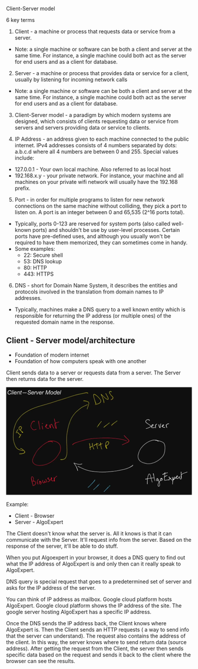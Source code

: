 Client-Server model

6 key terms
1. Client - a machine or process that requests data or service from a server.
- Note: a single machine or software can be both a client and server at the same time. For instance, a single machine could both act as the server for end users and as a client for database.

2. Server - a machine or process that provides data or service for a client, usually by listening for incoming network calls
- Note: a single machine or software can be both a client and server at the same time. For instance, a single machine could both act as the server for end users and as a client for database.

3. Client-Server model - a paradigm by which modern systems are designed, which consists of clients requesting data or service from servers and servers providing data or service to clients.

4. IP Address - an address given to each machine connected to the public internet. IPv4 addresses consists of 4 numbers separated by dots: a.b.c.d where all 4 numbers are between 0 and 255. Special values include:
- 127.0.0.1 - Your own local machine. Also referred to as local host
- 192.168.x.y - your private network. For instance, your machine and all machines on your private wifi network will usually have the 192.168 prefix.

5. Port - in order for multiple programs to listen for new network connections on the same machine without colliding, they pick a port to listen on. A port is an integer between 0 and 65,535 (2^16 ports total).
- Typically, ports 0-123 are reserved for system ports (also called well-known ports) and shouldn't be use by user-level processes. Certain ports have pre-defined uses, and although you usually won't be required to have them memorized, they can sometimes come in handy.
- Some examples:
  - 22: Secure shell
  - 53: DNS lookup
  - 80: HTTP
  - 443: HTTPS

6. DNS - short for Domain Name System, it describes the entities and protocols involved in the translation from domain names to IP addresses.
- Typically, machines make a DNS query to a well known entity which is responsible for returning the IP address (or multiple ones) of the requested domain name in the response.

## Client - Server model/architecture

- Foundation of modern internet
- Foundation of how computers speak with one another

Client sends data to a server or requests data from a server. The Server then returns data for the server.

![Client - Server model](https://github.com/david-chua/Comp_Sci_Study/blob/master/System_Design/Images/Client-Server-Model.png)

Example:
- Client - Browser
- Server - AlgoExpert

The Client doesn't know what the server is. All it knows is that it can communicate with the Server. It'll request info from the server. Based on the response of the server, it'll be able to do stuff.

When you put Algoexpert in your browser, it does a DNS query to find out what the IP address of AlgoExpert is and only then can it really speak to AlgoExpert.

DNS query is special request that goes to a predetermined set of server and asks for the IP address of the server.

You can think of IP address as mailbox.
Google cloud platform hosts AlgoExpert. Google cloud platform shows the IP address of the site. The google server hosting AlgoExpert has a specific IP address.

Once the DNS sends the IP address back, the Client knows where AlgoExpert is. Then the Client sends an HTTP requests ( a way to send info that the server can understand). The request also contains the address of the client. In this way, the server knows where to send return data (source address).
After getting the request from the Client, the server then sends specific data based on the request and sends it back to the client where the browser can see the results. 
